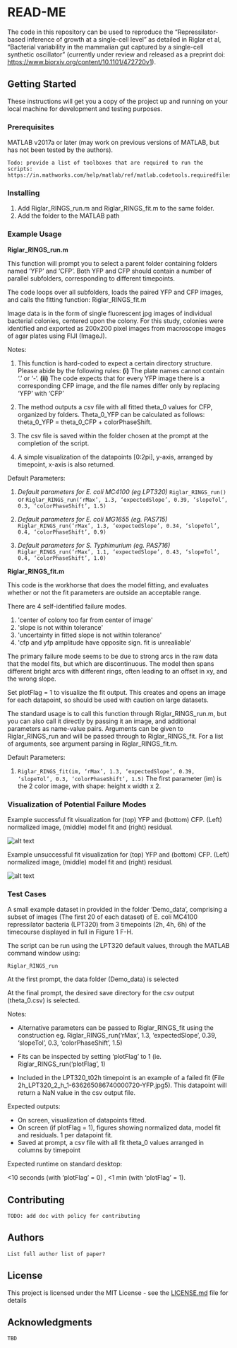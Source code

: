 # READ-ME

The code in this repository can be used to reproduce the “Repressilator-based inference of growth at a single-cell level” as detailed in Riglar et al, “Bacterial variability in the mammalian gut captured by a single-cell synthetic oscillator” (currently under review and released as a preprint doi: https://www.biorxiv.org/content/10.1101/472720v1). 

## Getting Started

These instructions will get you a copy of the project up and running on your local machine for development and testing purposes.

### Prerequisites

MATLAB v2017a or later (may work on previous versions of MATLAB, but has not been tested by the authors).

```
Todo: provide a list of toolboxes that are required to run the scripts:
https://in.mathworks.com/help/matlab/ref/matlab.codetools.requiredfilesandproducts.html
```

### Installing

1. Add Riglar_RINGS_run.m and Riglar_RINGS_fit.m to the same folder.
2. Add the folder to the MATLAB path

### Example Usage

**Riglar_RINGS_run.m**

This function will prompt you to select a parent folder containing folders named ‘YFP’ and ‘CFP’. Both YFP and CFP should contain a number of parallel subfolders, corresponding to different timepoints. 

The code loops over all subfolders, loads the paired YFP and CFP images, and calls the fitting function: Riglar_RINGS_fit.m

Image data is in the form of single fluorescent jpg images of individual bacterial colonies, centered upon the colony. For this study, colonies were identified and exported as 200x200 pixel images from macroscope images of agar plates using FIJI (ImageJ).

Notes:

1. This function is hard-coded to expect a certain directory structure. Please abide by the following rules: **(i)** The plate names cannot contain ‘.’ or ‘-‘.  **(ii)** The code expects that for every YFP image there is a corresponding CFP image, and the file names differ only by replacing ‘YFP’ with ‘CFP’

2. The method outputs a csv file with all fitted theta_0 values for CFP, organized by folders.  Theta_0_YFP can be calculated as follows: theta_0_YFP = theta_0_CFP + colorPhaseShift.

3. The csv file is saved within the folder chosen at the prompt at the completion of the script. 

4. A simple visualization of the datapoints [0:2pi], y-axis, arranged by timepoint, x-axis is also returned.

Default Parameters:

1. _Default parameters for E. coli MC4100 (eg LPT320)_ 
```Riglar_RINGS_run()```
or
```Riglar_RINGS_run(‘rMax’, 1.3, ‘expectedSlope’, 0.39, ‘slopeTol’, 0.3, ‘colorPhaseShift’, 1.5)```

2. _Default parameters for E. coli MG1655 (eg. PAS715)_ 
```Riglar_RINGS_run(‘rMax’, 1.3, ‘expectedSlope’, 0.34, ‘slopeTol’, 0.4, ‘colorPhaseShift’, 0.9)```

3. _Default parameters for S. Typhimurium (eg. PAS716)_ 
```Riglar_RINGS_run(‘rMax’, 1.1, ‘expectedSlope’, 0.43, ‘slopeTol’, 0.4, ‘colorPhaseShift’, 1.0)```

**Riglar_RINGS_fit.m**

This code is the workhorse that does the model fitting, and evaluates whether or not the fit parameters are outside an acceptable range. 

There are 4 self-identified failure modes.
1. 'center of colony too far from center of image'
2. 'slope is not within tolerance'
3. 'uncertainty in fitted slope is not within tolerance'
4. 'cfp and yfp amplitude have opposite sign.  fit is unrealiable'

The primary failure mode seems to be due to strong arcs in the raw data that the model fits, but which are discontinuous. The model then spans different bright arcs with different rings, often leading to an offset in xy, and the wrong slope. 

Set plotFlag = 1 to visualize the fit output. This creates and opens an image for each datapoint, so should be used with caution on large datasets. 

The standard usage is to call this function through Riglar_RINGS_run.m, but you can also call it directly by passing it an image, and additional parameters as name-value pairs. Arguments can be given to Riglar_RINGS_run and will be passed through to Riglar_RINGS_fit. For a list of arguments, see argument parsing in Riglar_RINGS_fit.m.

Default Parameters:

1. ```Riglar_RINGS_fit(im, ‘rMax’, 1.3, ‘expectedSlope’, 0.39, ‘slopeTol’, 0.3, ‘colorPhaseShift’, 1.5)```  The first parameter (im) is the 2 color image, with shape: height x width x 2.

### Visualization of Potential Failure Modes

Example successful fit visualization for (top) YFP and (bottom) CFP.  (Left) normalized image, (middle) model fit and (right) residual.

![alt text](https://github.com/HMS-IDAC/repressilator-colony-rings/blob/master/successful_fit.png "Logo Title Text 1")


Example unsuccessful fit visualization for (top) YFP and (bottom) CFP.  (Left) normalized image, (middle) model fit and (right) residual.

![alt text](https://github.com/HMS-IDAC/repressilator-colony-rings/blob/master/unsuccessful_fit.png "Logo Title Text 1")

### Test Cases

A small example dataset in provided in the folder ‘Demo_data’, comprising a subset of images (The first 20 of each dataset) of E. coli MC4100 repressilator bacteria (LPT320) from 3 timepoints (2h, 4h, 6h) of the timecourse displayed in full in Figure 1 F-H. 

The script can be run using the LPT320 default values, through the MATLAB command window using:

`Riglar_RINGS_run`

At the first prompt, the data folder (Demo_data) is selected

At the final prompt, the desired save directory for the csv output (theta_0.csv) is selected.

Notes:

*	Alternative parameters can be passed to Riglar_RINGS_fit using the construction eg. 
Riglar_RINGS_run(‘rMax’, 1.3, ‘expectedSlope’, 0.39, ‘slopeTol’, 0.3, ‘colorPhaseShift’, 1.5)

*	Fits can be inspected by setting ‘plotFlag’ to 1 (ie. Riglar_RINGS_run(‘plotFlag’, 1)

*	Included in the LPT320_t02h timepoint is an example of a failed fit (File 2h_LPT320_2_h_1-636265086740000720-YFP.jpg5). This datapoint will return a NaN value in the csv output file. 


Expected outputs:

*	On screen, visualization of datapoints fitted. 
*	On screen (if plotFlag = 1), figures showing normalized data, model fit and residuals. 1 per datapoint fit. 
*	Saved at prompt, a csv file with all fit theta_0 values arranged in columns by timepoint

Expected runtime on standard desktop:

<10 seconds (with ‘plotFlag’ = 0) , <1 min (with ‘plotFlag’ = 1). 


## Contributing

```
TODO: add doc with policy for contributing
```

## Authors

```
List full author list of paper?
```

## License

This project is licensed under the MIT License - see the [LICENSE.md](LICENSE) file for details

## Acknowledgments

```
TBD
```

